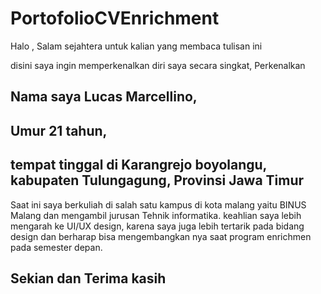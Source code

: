 # PortofolioCVEnrichment

Halo , Salam sejahtera untuk kalian yang membaca tulisan ini

disini saya ingin memperkenalkan diri saya secara singkat,
Perkenalkan

Nama saya Lucas Marcellino, 
--
Umur 21 tahun, 
--
tempat tinggal di Karangrejo boyolangu, kabupaten Tulungagung, Provinsi Jawa Timur
--
Saat ini saya berkuliah di salah satu kampus di kota malang yaitu BINUS Malang dan mengambil jurusan Tehnik informatika.
keahlian saya lebih mengarah ke UI/UX design, karena saya juga lebih tertarik pada bidang design dan berharap
bisa mengembangkan nya saat program enrichmen pada semester depan. 

Sekian dan Terima kasih
--
